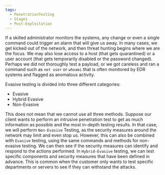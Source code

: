 ```yaml
---
tags:
  - PenetrationTesting
  - Stages
  - Post-Exploitation
---
```

If a skilled administrator monitors the systems, any change or even a single command could trigger an alarm that will give us away. In many cases, we get kicked out of the network, and then threat hunting begins where we are the focus. We may also lose access to a host (that gets quarantined) or a user account (that gets temporarily disabled or the password changed). Perhaps we did not thoroughly test a payload, or we got careless and ran a command such as `net user` or `whoami` that is often monitored by EDR systems and flagged as anomalous activity.

Evasive testing is divided into three different categories:

- Evasive	
- Hybrid Evasive	
- Non-Evasive

This does not mean that we cannot use all three methods. Suppose our client wants to perform an intrusive penetration test to get as much information as possible and the most in-depth testing results. In that case, we will perform `Non-Evasive` Testing, as the security measures around the network may limit and even stop us. However, this can also be combined with `Evasive` testing, using the same commands and methods for non-evasive testing. We can then see if the security measures can identify and respond to the actions performed. In `Hybrid-Evasive` testing, we can test specific components and security measures that have been defined in advance. This is common when the customer only wants to test specific departments or servers to see if they can withstand the attacks.